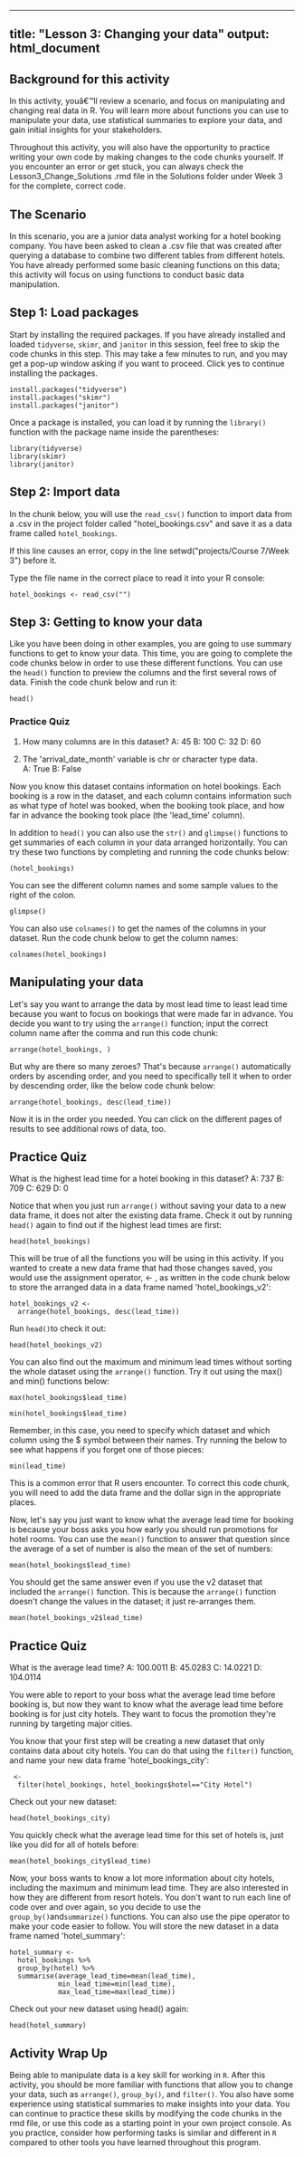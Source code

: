 
---
title: "Lesson 3: Changing your data"
output: html_document
---

## Background for this activity
In this activity, youâ€™ll review a scenario, and focus on manipulating and changing real data in R. You will learn more about functions you can use to manipulate your data, use statistical summaries to explore your data, and gain initial insights for your stakeholders. 

Throughout this activity, you will also have the opportunity to practice writing your own code by making changes to the code chunks yourself. If you encounter an error or get stuck, you can always check the Lesson3_Change_Solutions .rmd file in the Solutions folder under Week 3 for the complete, correct code. 

## The Scenario
In this scenario, you are a junior data analyst working for a hotel booking company. You have been asked to clean a .csv file that was created after querying a database to combine two different tables from different hotels. You have already performed some basic cleaning functions on this data; this activity will focus on using functions to conduct basic data manipulation.

## Step 1: Load packages

Start by installing the required packages. If you have already installed and loaded `tidyverse`, `skimr`, and `janitor` in this session, feel free to skip the code chunks in this step. This may take a few minutes to run, and you may get a pop-up window asking if you want to proceed. Click yes to continue installing the packages. 

```{r install packages}
install.packages("tidyverse")
install.packages("skimr")
install.packages("janitor")
```

Once a package is installed, you can load it by running the `library()` function with the package name inside the parentheses:

```{r load packages}
library(tidyverse)
library(skimr)
library(janitor)
```

## Step 2: Import data

In the chunk below, you will use the `read_csv()` function to import data from a .csv in the project folder called "hotel_bookings.csv" and save it as a data frame called `hotel_bookings`. 

If this line causes an error, copy in the line setwd("projects/Course 7/Week 3") before it. 

Type the file name in the correct place to read it into your R console: 

```{r load dataset}
hotel_bookings <- read_csv("")
```

## Step 3: Getting to know your data

Like you have been doing in other examples, you are going to use summary functions to get to know your data. This time, you are going to complete the code chunks below in order to use these different functions. You can use the `head()` function to preview the columns and the first several rows of data. Finish the code chunk below and run it:

```{r head function}
head()
```
### Practice Quiz 

1. How many columns are in this dataset?
A: 45
B: 100
C: 32
D: 60

2. The 'arrival_date_month' variable is chr or character type data.  
A: True
B: False

Now you know this dataset contains information on hotel bookings. Each booking is a row in the dataset, and each column contains information such as what type of hotel was booked, when the booking took place, and how far in advance the booking took place (the 'lead_time' column).

In addition to `head()` you can also use the `str()` and `glimpse()` functions to get summaries of each column in your data arranged horizontally. You can try these two functions by completing and running the code chunks below:

```{r str function}
(hotel_bookings)
```

You can see the different column names and some sample values to the right of the colon. 

```{r glimpse function}
glimpse()
```

You can also use `colnames()` to get the names of the columns in your dataset. Run the code chunk below to get the column names:

```{r colnames function}
colnames(hotel_bookings)
```

## Manipulating your data

Let's say you want to arrange the data by most lead time to least lead time because you want to focus on bookings that were made far in advance. You decide you want to try using the `arrange()` function; input the correct column name after the comma and run this code chunk: 

```{r arrange function}
arrange(hotel_bookings, )
```


But why are there so many zeroes? That's because `arrange()` automatically orders by ascending order, and you need to specifically tell it when to order by descending order, like the below code chunk below:

```{r arrange function descending} 
arrange(hotel_bookings, desc(lead_time))
```

Now it is in the order you needed. You can click on the different pages of results to see additional rows of data, too.  

## Practice Quiz
What is the highest lead time for a hotel booking in this dataset?
A: 737
B: 709
C: 629
D: 0

Notice that when you just run `arrange()` without saving your data to a new data frame, it does not alter the existing data frame. Check it out by running `head()` again to find out if the highest lead times are first: 

```{r head function part two}
head(hotel_bookings)
```

This will be true of all the functions you will be using in this activity. If you wanted to create a new data frame that had those changes saved, you would use the assignment operator, <- , as written in the code chunk below to store the arranged data in a data frame named 'hotel_bookings_v2':

```{r new dataframe}
hotel_bookings_v2 <-
  arrange(hotel_bookings, desc(lead_time))
```

Run `head()`to check it out: 

```{r new dataframe part two}
head(hotel_bookings_v2)
```

You can also find out the maximum and minimum lead times without sorting the whole dataset using the `arrange()` function. Try it out using the max() and min() functions below:

```{r}
max(hotel_bookings$lead_time)
```

```{r}
min(hotel_bookings$lead_time)
```

Remember, in this case, you need to specify which dataset and which column using the $ symbol between their names. Try running the below to see what happens if you forget one of those pieces:

```{r}
min(lead_time)
```

This is a common error that R users encounter. To correct this code chunk, you will need to add the data frame and the dollar sign in the appropriate places. 

Now, let's say you just want to know what the average lead time for booking is because your boss asks you how early you should run promotions for hotel rooms. You can use the `mean()` function to answer that question since the average of a set of number is also the mean of the set of numbers:

```{r mean}
mean(hotel_bookings$lead_time)
```

You should get the same answer even if you use the v2 dataset that included the `arrange()` function. This is because the `arrange()` function doesn't change the values in the dataset; it just re-arranges them.

```{r mean part two}
mean(hotel_bookings_v2$lead_time)
```

## Practice Quiz 
What is the average lead time?
A: 100.0011
B: 45.0283
C: 14.0221
D: 104.0114

You were able to report to your boss what the average lead time before booking is, but now they want to know what the average lead time before booking is for just city hotels. They want to focus the promotion they're running by targeting major cities. 

You know that your first step will be creating a new dataset that only contains data about city hotels. You can do that using the `filter()` function, and name your new data frame 'hotel_bookings_city':

```{r filter}
 <- 
  filter(hotel_bookings, hotel_bookings$hotel=="City Hotel")
```

Check out your new dataset:

```{r new dataset}
head(hotel_bookings_city)
```

You quickly check what the average lead time for this set of hotels is, just like you did for all of hotels before:

```{r average lead time city hotels}
mean(hotel_bookings_city$lead_time)
```

Now, your boss wants to know a lot more information about city hotels, including the maximum and minimum lead time. They are also interested in how they are different from resort hotels. You don't want to run each line of code over and over again, so you decide to use the `group_by()`and`summarize()` functions. You can also use the pipe operator to make your code easier to follow. You will store the new dataset in a data frame named 'hotel_summary':

```{r group and summarize}
hotel_summary <- 
  hotel_bookings %>%
  group_by(hotel) %>%
  summarise(average_lead_time=mean(lead_time),
            min_lead_time=min(lead_time),
            max_lead_time=max(lead_time))
```

Check out your new dataset using head() again:

```{r}
head(hotel_summary)
```


## Activity Wrap Up
Being able to manipulate data is a key skill for working in `R`. After this activity, you should be more familiar with functions that allow you to change your data, such as `arrange()`, `group_by()`, and `filter()`. You also have some experience using statistical summaries to make insights into your data. You can continue to practice these skills by modifying the code chunks in the rmd file, or use this code as a starting point in your own project console. As you practice, consider how performing tasks is similar and different in `R` compared to other tools you have learned throughout this program. 









